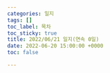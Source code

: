 ```yaml
---
categories: 일지
tags: []
toc_label: 목차
toc_sticky: true
title: 2022/06/21 일지(연속 0일)
date: 2022-06-20 15:00:00 +0000
toc: false

---
```

